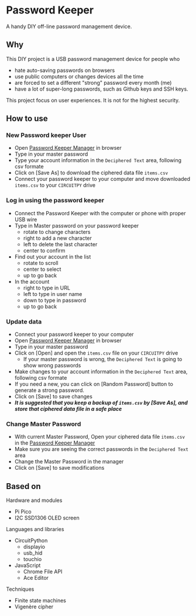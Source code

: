 # Password Keeper
A handy DIY off-line password management device.

## Why
This DIY project is a USB password management device for people who
- hate auto-saving passwords on browsers
- use public computers or changes devices all the time
- are forced to set a different "strong" password every month (me)
- have a lot of super-long passwords, such as Github keys and SSH keys.

This project focus on user experiences. It is not for the highest security.

## How to use

### New Password keeper User
- Open [Password Keeper Manager](https://urfdvw.github.io/Password-Keeper/) in browser
- Type in your master password
- Type your account information in the `Deciphered Text` area, following csv formate
- Click on [Save As] to download the ciphered data file `items.csv`
- Connect your password keeper to your computer and move downloaded `items.csv` to your `CIRCUITPY` drive

### Log in using the password keeper
- Connect the Password Keeper with the computer or phone with proper USB wire
- Type in Master password on your password keeper
    - rotate to change characters
    - right to add a new character
    - left to delete the last character
    - center to confirm
- Find out your account in the list
    - rotate to scroll
    - center to select
    - up to go back
- In the account
    - right to type in URL
    - left to type in user name
    - down to type in password
    - up to go back

### Update data
- Connect your password keeper to your computer
- Open [Password Keeper Manager](https://urfdvw.github.io/Password-Keeper/) in browser
- Type in your master password
- Click on [Open] and open the `items.csv` file on your `CIRCUITPY` drive
    - If your master password is wrong, the `Deciphered Text` is going to show wrong passwords
- Make changes to your account information in the `Deciphered Text` area, following csv formate
- If you need a new, you can click on [Random Password] button to generate a strong password.
- Click on [Save] to save changes
- ***It is suggested that you keep a backup of `items.csv` by [Save As], and store that ciphered data file in a safe place*** 

### Change Master Password
- With current Master Password, Open your ciphered data file `items.csv` in the [Password Keeper Manager](https://urfdvw.github.io/Password-Keeper/)
- Make sure you are seeing the correct passwords in the `Deciphered Text` area
- Change the Master Password in the manager
- Click on [Save] to save modifications

## Based on
Hardware and modules
- Pi Pico
- I2C SSD1306 OLED screen

Languages and libraries
- CircuitPython
    - displayio
    - usb_hid
    - touchio
- JavaScript
    - Chrome File API
    - Ace Editor

Techniques
- Finite state machines
- Vigenère cipher
